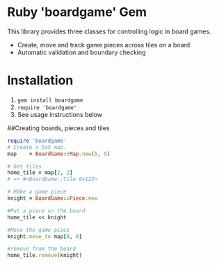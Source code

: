 # Ruby 'boardgame' Gem

This library provides three classes for controlling logic in board games.

 * Create, move and track game pieces across tiles on a board
 * Automatic validation and boundary checking

# Installation

 1. `gem install boardgame`
 2. `require 'boardgame'`
 3. See usage instructions below

##Creating boards, pieces and tiles

```ruby
require 'boardgame'
# Create a 5x5 map.
map    = BoardGame::Map.new(5, 5)

# Get tiles
home_tile = map[2, 2]
# => #<BoardGame::Tile 0x123>

# Make a game piece
knight = BoardGame::Piece.new

#Put a piece on the board
home_tile << knight

#Move the game piece
knight.move_to map[0, 0]

#remove from the board
home_tile.remove(knight)
```
